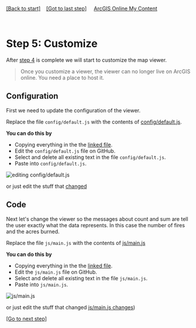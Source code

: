 [[Back to start]](github.md)&nbsp;&nbsp;&nbsp;&nbsp;[[Got to last step]](GitHub_step4.md)
&nbsp;&nbsp;&nbsp;&nbsp;[ArcGIS Online My Content](http://www.arcgis.com/home/content.html)

&nbsp;


# Step 5: Customize

After [step 4](GitHub_step4.md) is complete we will start to customize the map viewer.

> Once  you customize a viewer, the viewer can no longer live on ArcGIS online. 
> You need a place to host it.

## Configuration 

First we need to update the configuration of the viewer.

Replace the file `config/default.js` with the contents of 
[config/default.js](https://gist.github.com/daveism/64c30b371a055f18bd20c52557d51d3a).  

**You can do this by**
- Copying everything in the the [linked file](https://gist.github.com/daveism/64c30b371a055f18bd20c52557d51d3a).  
- Edit the `config/default.js` file on GitHub. 
- Select and delete all existing text in the file `config/default.js`.
- Paste into  `config/default.js`.

![editing config/default.js](https://docs.google.com/uc?id=0BykF_bN9fsvIaExtbGE3UEgxS3c)

or just edit the stuff that [changed](https://gist.github.com/daveism/185dbc903a9f3755cf241700ef8374d7/revisions?diff=split)


## Code 

Next let's change the viewer so the messages about count and sum are tell the user exactly what the data represents.  In this case the number of fires and the acres burned.

Replace the file `js/main.js` with the contents of 
[js/main.js](https://gist.github.com/daveism/185dbc903a9f3755cf241700ef8374d7)

**You can do this by**
- Copying everything in the the [linked file](https://gist.github.com/daveism/185dbc903a9f3755cf241700ef8374d7).  
- Edit the `js/main.js` file on GitHub. 
- Select and delete all existing text in the file `js/main.js`.
- Paste into  `js/main.js`.

![js/main.js](https://docs.google.com/uc?id=0BykF_bN9fsvIOXdMQmVKLVZULVU)

or just edit the stuff that changed
[js/main.js changes](https://gist.github.com/daveism/981289ab2730a7f1f148e6b991ef7020/revisions?diff=split))


[[Go to next step]](GitHub_step6.md)
